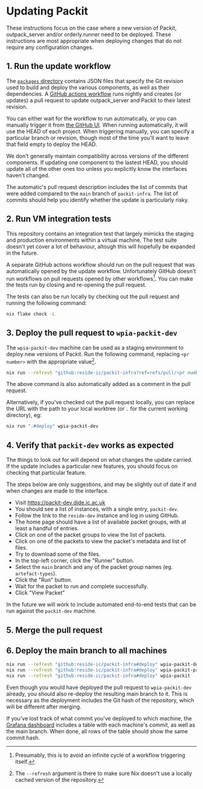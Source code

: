 # Updating Packit

These instructions focus on the case where a new version of Packit,
outpack_server and/or orderly.runner need to be deployed. These instructions
are most appropriate when deploying changes that do not require any
configuration changes.

## 1. Run the update workflow

The [`packages` directory](../packages) contains JSON files that specify the
Git revision used to build and deploy the various components, as well as their
dependencies. A [GitHub actions workflow](../.github/workflows/update.yaml)
runs nightly and creates (or updates) a pull request to update outpack_server
and Packit to their latest revision.

You can either wait for the workflow to run automatically, or you can manually
trigger it from [the GitHub UI][github-trigger]. When running automatically, it
will use the HEAD of each project. When triggering manually, you can specify a
particular branch or revision, though most of the time you'll want to leave
that field empty to deploy the HEAD.

We don't generally maintain compatibility across versions of the different
components. If updating one component to the lastest HEAD, you should update
all of the other ones too unless you explicitly know the interfaces haven't
changed.

[github-trigger]: https://github.com/reside-ic/packit-infra/actions/workflows/update.yaml

The automatic's pull request description includes the list of commits that were
added compared to the `main` branch of `packit-infra`. The list of commits
should help you identify whether the update is particularly risky.

## 2. Run VM integration tests

This repository contains an integration test that largely mimicks the staging
and production environments within a virtual machine. The test suite doesn't
yet cover a lot of behaviour, altough this will hopefully be expanded in the
future.

A separate GitHub actions workflow should run on the pull request that was
automatically opened by the update workflow. Unfortunately GitHub doesn't run
workflows on pull requests opened by other workflows[^workflow-loop]. You can
make the tests run by closing and re-opening the pull request.

The tests can also be run locally by checking out the pull request and running
the following command:

```sh
nix flake check -L
```

[^workflow-loop]: Presumably, this is to avoid an infinite cycle of a workflow
    triggering itself.

## 3. Deploy the pull request to `wpia-packit-dev`

The `wpia-packit-dev` machine can be used as a staging environment to deploy
new versions of Packit. Run the following command, replacing `<pr number>` with
the appropriate value[^refresh].

[^refresh]: The `--refresh` argument is there to make sure Nix doesn't use a
    locally cached version of the repository.

```sh
nix run --refresh "github:reside-ic/packit-infra?ref=refs/pull/<pr number>/merge#deploy" wpia-packit-dev
```

The above command is also automatically added as a comment in the pull request.

Alternatively, if you've checked out the pull request locally, you can replace
the URL with the path to your local worktree (or `.` for the current working
directory), eg:

```sh
nix run ".#deploy" wpia-packit-dev
```

## 4. Verify that `packit-dev` works as expected

The things to look out for will depend on what changes the update carried. If
the update includes a particular new features, you should focus on checking
that particular feature.

The steps below are only suggestions, and may be slightly out of date if and
when changes are made to the interface.

- Visit <https://packit-dev.dide.ic.ac.uk>
- You should see a list of instances, with a single entry, `packit-dev`.
- Follow the link to the `reside-dev` instance and log in using GitHub.
- The home page should have a list of available packet groups, with at least a handful of entries.
- Click on one of the packet groups to view the list of packets.
- Click on one of the packets to view the packet's metadata and list of files.
- Try to download some of the files.
- In the top-left corner, click the "Runner" button.
- Select the `main` branch and any of the packet group names (eg. `artefact-types`).
- Click the "Run" button.
- Wait for the packet to run and complete successfully.
- Click "View Packet"

In the future we will work to include automated end-to-end tests that can be
run against the `packit-dev` machine.

## 5. Merge the pull request

## 6. Deploy the main branch to all machines

```sh
nix run --refresh "github:reside-ic/packit-infra#deploy" wpia-packit-dev
nix run --refresh "github:reside-ic/packit-infra#deploy" wpia-packit-private
nix run --refresh "github:reside-ic/packit-infra#deploy" wpia-packit
```

Even though you would have deployed the pull request to `wpia-packit-dev`
already, you should also re-deploy the resulting main branch to it. This is
necessary as the deployment includes the Git hash of the repository, which will
be different after merging.

If you've lost track of what commit you've deployed to which machine, the
[Grafana dashboard][grafana] includes a table with each machine's commit, as
well as the main branch. When done, all rows of the table should show the same
commit hash.

[grafana]: https://bots.dide.ic.ac.uk/grafana/d/ec3e9e02-b051-4bf6-a995-3d4274e702fe/outpack
